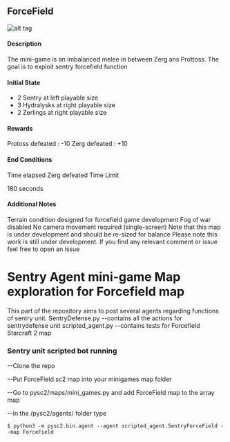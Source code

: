## ForceField

![alt tag](https://github.com/SoyGema/Startcraft_pysc2_minigames/blob/master/Images/ForceField2.png)

#### Description

The mini-game is an imbalanced  melee in between Zerg ans Prottoss.
The goal is to exploit sentry forcefield function 

#### Initial State

*   2 Sentry at left playable size
*   3 Hydralysks at right playable size
*   2 Zerlings at right playable size


 #### Rewards

Protoss defeated : -10
Zerg defeated : +10

 #### End Conditions

Time elapsed
Zerg defeated
Time Limit

180 seconds
 #### Additional Notes
Terrain condition designed for forcefield game development 
Fog of war disabled
No camera movement required (single-screen)
Note that this map is under development and should be re-sized for balance
Please note this work is still under development. If you find any relevant comment or issue feel free to open an issue

# Sentry Agent mini-game Map exploration for Forcefield map 

This part of the repository aims to post several agents regarding functions of sentry unit. 
SentryDefense.py --contains all the actions for sentrydefense unit
scripted_agent.py --contains tests for Forcefield Starcraft 2 map 

### Sentry unit scripted bot running

--Clone the repo 

--Put ForceField.sc2 map into your minigames map folder 

--Go to pysc2/maps/mini_games.py and add ForceField map to the array map

--In the /pysc2/agents/ folder type 

```
$ python3 -m pysc2.bin.agent --agent scripted_agent.SentryForceField --map ForceField
```
